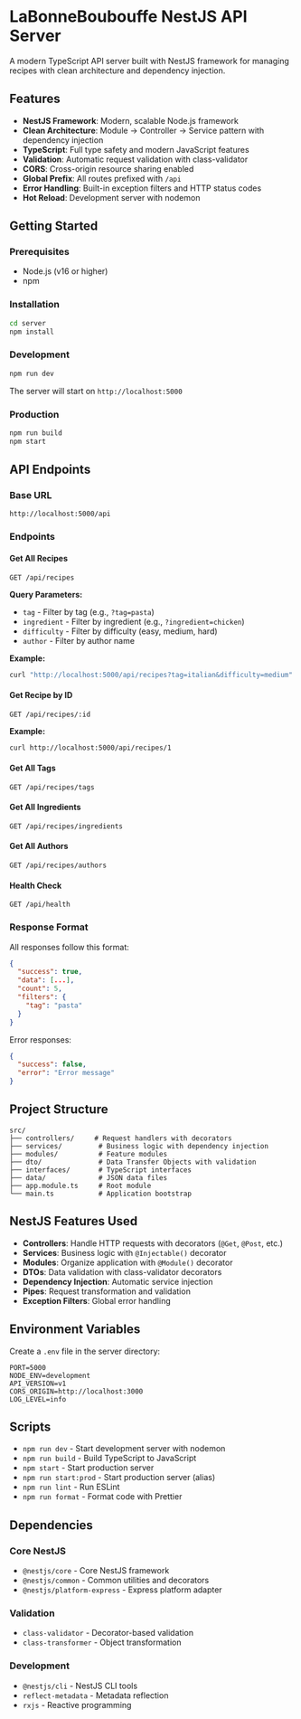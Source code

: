 # LaBonneBoubouffe NestJS API Server

A modern TypeScript API server built with NestJS framework for managing recipes with clean architecture and dependency injection.

## Features

- **NestJS Framework**: Modern, scalable Node.js framework
- **Clean Architecture**: Module → Controller → Service pattern with dependency injection
- **TypeScript**: Full type safety and modern JavaScript features
- **Validation**: Automatic request validation with class-validator
- **CORS**: Cross-origin resource sharing enabled
- **Global Prefix**: All routes prefixed with `/api`
- **Error Handling**: Built-in exception filters and HTTP status codes
- **Hot Reload**: Development server with nodemon

## Getting Started

### Prerequisites

- Node.js (v16 or higher)
- npm

### Installation

```bash
cd server
npm install
```

### Development

```bash
npm run dev
```

The server will start on `http://localhost:5000`

### Production

```bash
npm run build
npm start
```

## API Endpoints

### Base URL

```
http://localhost:5000/api
```

### Endpoints

#### Get All Recipes

```http
GET /api/recipes
```

**Query Parameters:**

- `tag` - Filter by tag (e.g., `?tag=pasta`)
- `ingredient` - Filter by ingredient (e.g., `?ingredient=chicken`)
- `difficulty` - Filter by difficulty (easy, medium, hard)
- `author` - Filter by author name

**Example:**

```bash
curl "http://localhost:5000/api/recipes?tag=italian&difficulty=medium"
```

#### Get Recipe by ID

```http
GET /api/recipes/:id
```

**Example:**

```bash
curl http://localhost:5000/api/recipes/1
```

#### Get All Tags

```http
GET /api/recipes/tags
```

#### Get All Ingredients

```http
GET /api/recipes/ingredients
```

#### Get All Authors

```http
GET /api/recipes/authors
```

#### Health Check

```http
GET /api/health
```

### Response Format

All responses follow this format:

```json
{
  "success": true,
  "data": [...],
  "count": 5,
  "filters": {
    "tag": "pasta"
  }
}
```

Error responses:

```json
{
  "success": false,
  "error": "Error message"
}
```

## Project Structure

```
src/
├── controllers/     # Request handlers with decorators
├── services/         # Business logic with dependency injection
├── modules/          # Feature modules
├── dto/              # Data Transfer Objects with validation
├── interfaces/       # TypeScript interfaces
├── data/             # JSON data files
├── app.module.ts     # Root module
└── main.ts           # Application bootstrap
```

## NestJS Features Used

- **Controllers**: Handle HTTP requests with decorators (`@Get`, `@Post`, etc.)
- **Services**: Business logic with `@Injectable()` decorator
- **Modules**: Organize application with `@Module()` decorator
- **DTOs**: Data validation with class-validator decorators
- **Dependency Injection**: Automatic service injection
- **Pipes**: Request transformation and validation
- **Exception Filters**: Global error handling

## Environment Variables

Create a `.env` file in the server directory:

```env
PORT=5000
NODE_ENV=development
API_VERSION=v1
CORS_ORIGIN=http://localhost:3000
LOG_LEVEL=info
```

## Scripts

- `npm run dev` - Start development server with nodemon
- `npm run build` - Build TypeScript to JavaScript
- `npm start` - Start production server
- `npm run start:prod` - Start production server (alias)
- `npm run lint` - Run ESLint
- `npm run format` - Format code with Prettier

## Dependencies

### Core NestJS

- `@nestjs/core` - Core NestJS framework
- `@nestjs/common` - Common utilities and decorators
- `@nestjs/platform-express` - Express platform adapter

### Validation

- `class-validator` - Decorator-based validation
- `class-transformer` - Object transformation

### Development

- `@nestjs/cli` - NestJS CLI tools
- `reflect-metadata` - Metadata reflection
- `rxjs` - Reactive programming
